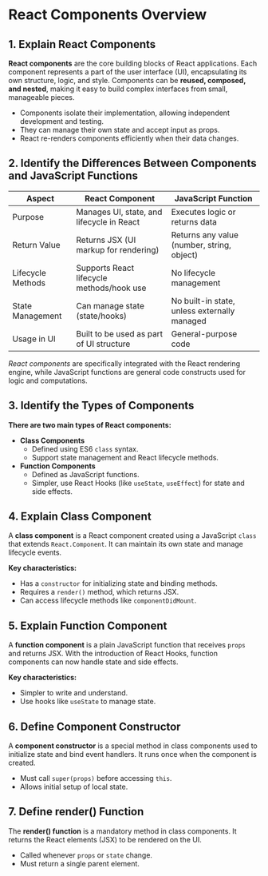 # React Components Overview

## 1. Explain React Components

**React components** are the core building blocks of React applications. Each component represents a part of the user interface (UI), encapsulating its own structure, logic, and style. Components can be **reused, composed, and nested**, making it easy to build complex interfaces from small, manageable pieces.

- Components isolate their implementation, allowing independent development and testing.
- They can manage their own state and accept input as props.
- React re-renders components efficiently when their data changes.

## 2. Identify the Differences Between Components and JavaScript Functions

| Aspect               | React Component                                 | JavaScript Function                        |
|----------------------|------------------------------------------------|--------------------------------------------|
| Purpose              | Manages UI, state, and lifecycle in React      | Executes logic or returns data             |
| Return Value         | Returns JSX (UI markup for rendering)          | Returns any value (number, string, object) |
| Lifecycle Methods    | Supports React lifecycle methods/hook use      | No lifecycle management                    |
| State Management     | Can manage state (state/hooks)                 | No built-in state, unless externally managed|
| Usage in UI          | Built to be used as part of UI structure       | General-purpose code                       |

*React components* are specifically integrated with the React rendering engine, while JavaScript functions are general code constructs used for logic and computations.

## 3. Identify the Types of Components

**There are two main types of React components:**

- **Class Components**
  - Defined using ES6 `class` syntax.
  - Support state management and React lifecycle methods.
- **Function Components**
  - Defined as JavaScript functions.
  - Simpler, use React Hooks (like `useState`, `useEffect`) for state and side effects.

## 4. Explain Class Component

A **class component** is a React component created using a JavaScript `class` that extends `React.Component`. It can maintain its own state and manage lifecycle events.

**Key characteristics:**
- Has a `constructor` for initializing state and binding methods.
- Requires a `render()` method, which returns JSX.
- Can access lifecycle methods like `componentDidMount`.


## 5. Explain Function Component

A **function component** is a plain JavaScript function that receives `props` and returns JSX. With the introduction of React Hooks, function components can now handle state and side effects.

**Key characteristics:**
- Simpler to write and understand.
- Use hooks like `useState` to manage state.


## 6. Define Component Constructor

A **component constructor** is a special method in class components used to initialize state and bind event handlers. It runs once when the component is created.

- Must call `super(props)` before accessing `this`.
- Allows initial setup of local state.


## 7. Define render() Function

The **render() function** is a mandatory method in class components. It returns the React elements (JSX) to be rendered on the UI.

- Called whenever `props` or `state` change.
- Must return a single parent element.

